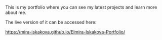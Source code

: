 This is my portfolio where you can see my latest projects and learn more about me.

The live version of it can be accessed here:

https://mira-iskakova.github.io/Elmira-Iskakova-Portfolio/
